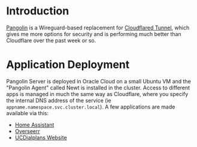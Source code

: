 # Introduction
[Pangolin](https://github.com/fosrl/pangolin) is a Wireguard-based replacement for [Cloudflared Tunnel](https://developers.cloudflare.com/cloudflare-one/connections/connect-networks/deploy-tunnels/deployment-guides/kubernetes/), which gives me more options for security and is performing much better than Cloudflare over the past week or so.

# Application Deployment
Pangolin Server is deployed in Oracle Cloud on a small Ubuntu VM and the "Pangolin Agent" called Newt is installed in the cluster. Access to different apps is managed in much the same way as Cloudflare, where you specify the internal DNS address of the service (ie `appname.namespace.svc.cluster.local`). A few applications are made available via this:
- [Home Assistant](/manifests/homeops/homeassist)
- [Overseerr](/manifests/media/overseerr)
- [UCDialplans Website](/manifests/apps/ucdialplans)

